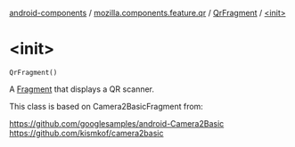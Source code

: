 [android-components](../../index.md) / [mozilla.components.feature.qr](../index.md) / [QrFragment](index.md) / [&lt;init&gt;](./-init-.md)

# &lt;init&gt;

`QrFragment()`

A [Fragment](#) that displays a QR scanner.

This class is based on Camera2BasicFragment from:

https://github.com/googlesamples/android-Camera2Basic
https://github.com/kismkof/camera2basic

